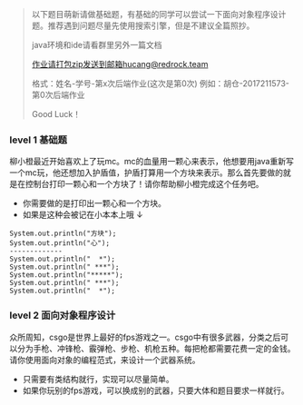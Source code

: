 > 以下题目萌新请做基础题，有基础的同学可以尝试一下面向对象程序设计题。推荐遇到问题尽量先使用搜索引擎，但是不建议全篇照抄。
>
> java环境和ide请看群里另外一篇文档 
>
> 作业请打包zip发送到邮箱hucang@redrock.team
>
> 格式：姓名-学号-第x次后端作业(这次是第0次) 例如：胡仓-2017211573-第0次后端作业
>
> Good Luck！

### level 1 基础题

柳小橙最近开始喜欢上了玩mc。mc的血量用一颗心来表示，他想要用java重新写一个mc玩，他还想加入护盾值，护盾打算用一个方块来表示。那么首先要做的就是在控制台打印一颗心和一个方块了！请你帮助柳小橙完成这个任务吧。

- 你需要做的是打印出一颗心和一个方块。
- 如果是这种会被记在小本本上哦 ↓

```
System.out.println("方块");
System.out.println("心");
-------------
System.out.println("  *");
System.out.println(" ***");
System.out.println("*****");
System.out.println(" ***");
System.out.println("  *");
```



### level 2 面向对象程序设计

众所周知，csgo是世界上最好的fps游戏之一。csgo中有很多武器，分类之后可以分为手枪、冲锋枪、霰弹枪、步枪、机枪五种。每把枪都需要花费一定的金钱。请你使用面向对象的编程范式，来设计一个武器系统。

- 只需要有类结构就行，实现可以尽量简单。
- 如果你玩别的fps游戏，可以换成别的武器，只要大体和题目要求一样就行。